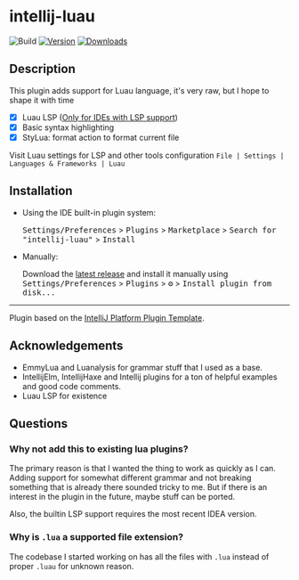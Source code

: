 # intellij-luau

![Build](https://github.com/AleksandrSl/intellij-luau/workflows/Build/badge.svg)
[![Version](https://img.shields.io/jetbrains/plugin/v/24957-luau.svg)](https://plugins.jetbrains.com/plugin/24957-luau)
[![Downloads](https://img.shields.io/jetbrains/plugin/d/24957-luau.svg)](https://plugins.jetbrains.com/plugin/24957-luau)

## Description
<!-- Plugin description -->
This plugin adds support for Luau language, it's very raw, but I hope to shape it with time

- [x] Luau LSP ([Only for IDEs with LSP support](https://plugins.jetbrains.com/docs/intellij/language-server-protocol.html#supported-ides))
- [x] Basic syntax highlighting
- [x] StyLua: format action to format current file

Visit Luau settings for LSP and other tools configuration `File | Settings | Languages & Frameworks | Luau`

<!-- Plugin description end -->

## Installation

- Using the IDE built-in plugin system:
  
  <kbd>Settings/Preferences</kbd> > <kbd>Plugins</kbd> > <kbd>Marketplace</kbd> > <kbd>Search for "intellij-luau"</kbd> >
  <kbd>Install</kbd>
  
- Manually:

  Download the [latest release](https://github.com/AleksandrSl/intellij-luau/releases/latest) and install it manually using
  <kbd>Settings/Preferences</kbd> > <kbd>Plugins</kbd> > <kbd>⚙️</kbd> > <kbd>Install plugin from disk...</kbd>

---
Plugin based on the [IntelliJ Platform Plugin Template][template].

[template]: https://github.com/JetBrains/intellij-platform-plugin-template
[docs:plugin-description]: https://plugins.jetbrains.com/docs/intellij/plugin-user-experience.html#plugin-description-and-presentation

## Acknowledgements

- EmmyLua and Luanalysis for grammar stuff that I used as a base. 
- IntellijElm, IntellijHaxe and Intellij plugins for a ton of helpful examples and good code comments.
- Luau LSP for existence 

## Questions

### Why not add this to existing lua plugins? 
The primary reason is that I wanted the thing to work as quickly as I can. 
Adding support for somewhat different grammar and not breaking something that is already there sounded tricky to me.
But if there is an interest in the plugin in the future, maybe stuff can be ported.

Also, the builtin LSP support requires the most recent IDEA version. 

### Why is `.lua` a supported file extension? 
The codebase I started working on has all the files with `.lua` instead of proper `.luau` for unknown reason.

